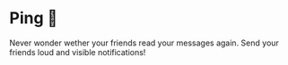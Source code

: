 # Ping 🔴

Never wonder wether your friends read your messages again. Send your friends loud and visible notifications!
